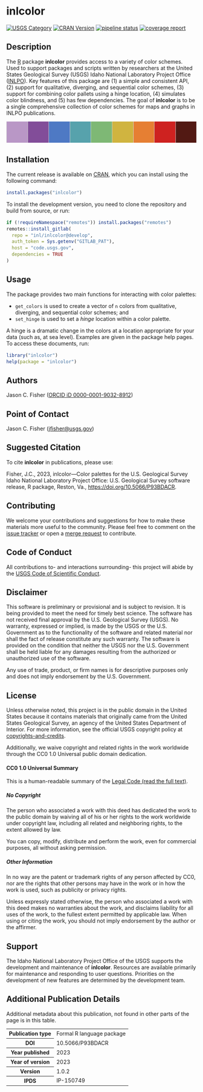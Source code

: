 # inlcolor

[![USGS
Category](https://img.shields.io/badge/USGS-Research-blue.svg)](https://owi.usgs.gov/R/packages.html#research)
[![CRAN
Version](https://www.r-pkg.org/badges/version/inlcolor)](https://CRAN.R-project.org/package=inlcolor)
[![pipeline
status](https://code.usgs.gov/inl/inlcolor/badges/main/pipeline.svg)](https://code.usgs.gov/inl/inlcolor/-/commits/main)
[![coverage
report](https://code.usgs.gov/inl/inlcolor/badges/main/coverage.svg)](https://code.usgs.gov/inl/inlcolor/-/commits/main)

## Description

The [R](https://www.r-project.org/) package **inlcolor** provides access
to a variety of color schemes. Used to support packages and scripts
written by researchers at the United States Geological Survey (USGS)
Idaho National Laboratory Project Office
([INLPO](https://www.usgs.gov/centers/idaho-water-science-center/science/idaho-national-laboratory-project-office)).
Key features of this package are (1) a simple and consistent API, (2)
support for qualitative, diverging, and sequential color schemes, (3)
support for combining color pallets using a hinge location, (4)
simulates color blindness, and (5) has few dependencies. The goal of
**inlcolor** is to be a single comprehensive collection of color schemes
for maps and graphs in INLPO publications.

![](man/figures/colors.png)

## Installation

The current release is available on
[CRAN](https://CRAN.R-project.org/package=inlcolor), which you can
install using the following command:

``` r
install.packages("inlcolor")
```

To install the development version, you need to clone the repository and
build from source, or run:

``` r
if (!requireNamespace("remotes")) install.packages("remotes")
remotes::install_gitlab(
  repo = "inl/inlcolor@develop",
  auth_token = Sys.getenv("GITLAB_PAT"),
  host = "code.usgs.gov",
  dependencies = TRUE
)
```

## Usage

The package provides two main functions for interacting with color
palettes:

-   `get_colors` is used to create a vector of `n` colors from
    qualitative, diverging, and sequential color schemes; and
-   `set_hinge` is used to set a *hinge* location within a color
    palette.

A hinge is a dramatic change in the colors at a location appropriate for
your data (such as, at sea level). Examples are given in the package
help pages. To access these documents, run:

``` r
library("inlcolor")
help(package = "inlcolor")
```

## Authors

Jason C. Fisher ([ORCID iD
0000-0001-9032-8912](https://orcid.org/0000-0001-9032-8912))

## Point of Contact

Jason C. Fisher (<jfisher@usgs.gov>)

## Suggested Citation

To cite **inlcolor** in publications, please use:

Fisher, J.C., 2023, inlcolor—Color palettes for the U.S. Geological
Survey Idaho National Laboratory Project Office: U.S. Geological Survey
software release, R package, Reston, Va.,
<https://doi.org/10.5066/P93BDACR>.

## Contributing

We welcome your contributions and suggestions for how to make these
materials more useful to the community. Please feel free to comment on
the [issue tracker](https://code.usgs.gov/inl/inlcolor/-/issues) or open
a [merge request](https://code.usgs.gov/inl/inlcolor/-/merge_requests)
to contribute.

## Code of Conduct

All contributions to- and interactions surrounding- this project will
abide by the [USGS Code of Scientific
Conduct](https://www.usgs.gov/office-of-science-quality-and-integrity/fundamental-science-practices).

<!-- Embedded References -->

## Disclaimer

This software is preliminary or provisional and is subject to revision.
It is being provided to meet the need for timely best science. The
software has not received final approval by the U.S. Geological Survey
(USGS). No warranty, expressed or implied, is made by the USGS or the
U.S. Government as to the functionality of the software and related
material nor shall the fact of release constitute any such warranty. The
software is provided on the condition that neither the USGS nor the U.S.
Government shall be held liable for any damages resulting from the
authorized or unauthorized use of the software.

Any use of trade, product, or firm names is for descriptive purposes
only and does not imply endorsement by the U.S. Government.

## License

Unless otherwise noted, this project is in the public domain in the
United States because it contains materials that originally came from
the United States Geological Survey, an agency of the United States
Department of Interior. For more information, see the official USGS
copyright policy at
[copyrights-and-credits](https://www.usgs.gov/information-policies-and-instructions/copyrights-and-credits).

Additionally, we waive copyright and related rights in the work
worldwide through the CC0 1.0 Universal public domain dedication.

#### CC0 1.0 Universal Summary

This is a human-readable summary of the [Legal Code (read the full
text)](https://creativecommons.org/publicdomain/zero/1.0/legalcode).

##### No Copyright

The person who associated a work with this deed has dedicated the work
to the public domain by waiving all of his or her rights to the work
worldwide under copyright law, including all related and neighboring
rights, to the extent allowed by law.

You can copy, modify, distribute and perform the work, even for
commercial purposes, all without asking permission.

##### Other Information

In no way are the patent or trademark rights of any person affected by
CC0, nor are the rights that other persons may have in the work or in
how the work is used, such as publicity or privacy rights.

Unless expressly stated otherwise, the person who associated a work with
this deed makes no warranties about the work, and disclaims liability
for all uses of the work, to the fullest extent permitted by applicable
law. When using or citing the work, you should not imply endorsement by
the author or the affirmer.

<!-- Embedded References -->

## Support

The Idaho National Laboratory Project Office of the USGS supports the
development and maintenance of **inlcolor**. Resources are available
primarily for maintenance and responding to user questions. Priorities
on the development of new features are determined by the development
team.

## Additional Publication Details

Additional metadata about this publication, not found in other parts of
the page is in this table.

<!--html_preserve-->
<table>
<tbody>
<tr>
<th scope="row">
Publication type
</th>
<td>
Formal R language package
</td>
</tr>
<tr>
<th scope="row">
DOI
</th>
<td>
10.5066/P93BDACR
</td>
</tr>
<tr>
<th scope="row">
Year published
</th>
<td>
2023
</td>
</tr>
<tr>
<th scope="row">
Year of version
</th>
<td>
2023
</td>
</tr>
<tr>
<th scope="row">
Version
</th>
<td>
1.0.2
</td>
</tr>
<tr>
<th scope="row">
IPDS
</th>
<td>
IP-150749
</td>
</tr>
</tbody>
</table>

<cr><!--/html_preserve-->

<!-- Embedded References -->
